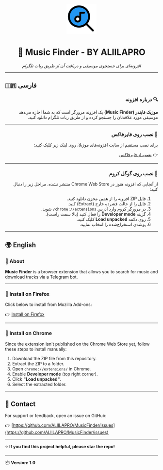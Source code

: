 <p align="center">
  <img src="icons/128.png" width="100" alt="Music Finder logo">
</p>

<h1 align="center">🎵 Music Finder - BY ALIILAPRO</h1>

<p align="center">
  <em>افزونه‌ای برای جستجوی موسیقی و دریافت آن از طریق ربات تلگرام</em>
</p>

---

## 🇮🇷 فارسی

<div dir="rtl">

### 🔍 درباره افزونه

**موزیک فایندر (Music Finder)** یک افزونه مرورگر است که به شما اجازه می‌دهد موسیقی مورد علاقه‌تان را جستجو کرده و از طریق ربات تلگرام دانلود کنید.

---

### 🦊 نصب روی فایرفاکس

برای نصب مستقیم از سایت افزونه‌های موزیلا، روی لینک زیر کلیک کنید:

👉 [نصب از فایرفاکس](https://addons.mozilla.org/en-US/firefox/addon/music-finder-by-aliilapro/)

---

### 🧩 نصب روی گوگل کروم

از آنجایی که افزونه هنوز در Chrome Web Store منتشر نشده، مراحل زیر را دنبال کنید:

1. فایل ZIP افزونه را از همین مخزن دانلود کنید.
2. فایل را از حالت فشرده خارج (Extract) کنید.
3. در مرورگر کروم وارد آدرس `chrome://extensions/` شوید.
4. گزینه **Developer mode** را فعال کنید (بالا سمت راست).
5. روی دکمه **Load unpacked** کلیک کنید.
6. پوشه‌ی استخراج‌شده را انتخاب نمایید.

</div>

---

## 🌍 English

### 🔎 About

**Music Finder** is a browser extension that allows you to search for music and download tracks via a Telegram bot.

---

### 🦊 Install on Firefox

Click below to install from Mozilla Add-ons:

👉 [Install on Firefox](https://addons.mozilla.org/en-US/firefox/addon/music-finder-by-aliilapro/)

---

### 🧩 Install on Chrome

Since the extension isn't published on the Chrome Web Store yet, follow these steps to install manually:

1. Download the ZIP file from this repository.
2. Extract the ZIP to a folder.
3. Open `chrome://extensions/` in Chrome.
4. Enable **Developer mode** (top right corner).
5. Click **"Load unpacked"**.
6. Select the extracted folder.

---

## 💬 Contact

For support or feedback, open an issue on GitHub:

👉 [https://github.com/ALIILAPRO/MusicFinder/issues](https://github.com/ALIILAPRO/MusicFinder/issues)

---

⭐️ **If you find this project helpful, please star the repo!**

---

📦 **Version: 1.0**
